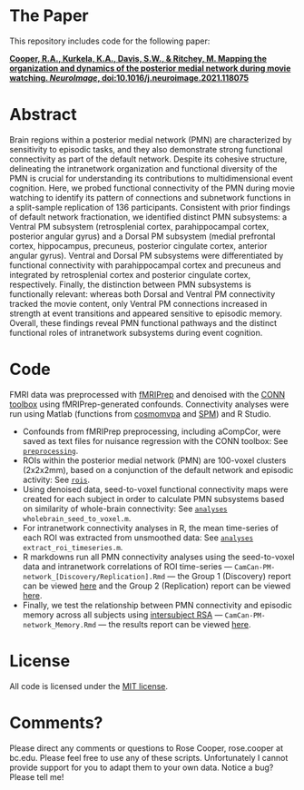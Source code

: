 # The Paper
This repository includes code for the following paper:

[**Cooper, R.A., Kurkela, K.A., Davis, S.W., & Ritchey, M. Mapping the organization and dynamics of the posterior medial network during movie watching. *NeuroImage*, doi:10.1016/j.neuroimage.2021.118075**](https://doi.org/10.1016/j.neuroimage.2021.118075)

# Abstract
Brain regions within a posterior medial network (PMN) are characterized by sensitivity to episodic tasks, and they also demonstrate strong functional connectivity as part of the default network. Despite its cohesive structure, delineating the intranetwork organization and functional diversity of the PMN is crucial for understanding its contributions to multidimensional event cognition. Here, we probed functional connectivity of the PMN during movie watching to identify its pattern of connections and subnetwork functions in a split-sample replication of 136 participants. Consistent with prior findings of default network fractionation, we identified distinct PMN subsystems: a Ventral PM subsystem (retrosplenial cortex, parahippocampal cortex, posterior angular gyrus) and a Dorsal PM subsystem (medial prefrontal cortex, hippocampus, precuneus, posterior cingulate cortex, anterior angular gyrus). Ventral and Dorsal PM subsystems were differentiated by functional connectivity with parahippocampal cortex and precuneus and integrated by retrosplenial cortex and posterior cingulate cortex, respectively. Finally, the distinction between PMN subsystems is functionally relevant: whereas both Dorsal and Ventral PM connectivity tracked the movie content, only Ventral PM connections increased in strength at event transitions and appeared sensitive to episodic memory. Overall, these findings reveal PMN functional pathways and the distinct functional roles of intranetwork subsystems during event cognition.

# Code
FMRI data was preprocessed with [fMRIPrep](https://fmriprep.org/en/stable/) and denoised with the [CONN toolbox](https://web.conn-toolbox.org/) using fMRIPrep-generated confounds. Connectivity analyses were run using Matlab (functions from [cosmomvpa](http://www.cosmomvpa.org/) and [SPM](https://www.fil.ion.ucl.ac.uk/spm/software/spm12/)) and R Studio.
- Confounds from fMRIPrep preprocessing, including aCompCor, were saved as text files for nuisance regression with the CONN toolbox: See [`preprocessing`](https://github.com/memobc/paper-camcan-pmn/tree/master/preprocessing).
- ROIs within the posterior medial network (PMN) are 100-voxel clusters (2x2x2mm), based on a conjunction of the default network and episodic activity: See [`rois`](https://github.com/memobc/paper-camcan-pmn/tree/master/rois).
- Using denoised data, seed-to-voxel functional connectivity maps were created for each subject in order to calculate PMN subsystems based on similarity of whole-brain connectivity: See [`analyses`](https://github.com/memobc/paper-camcan-pmn/tree/master/analyses) `wholebrain_seed_to_voxel.m`.
- For intranetwork connectivity analyses in R, the mean time-series of each ROI was extracted from unsmoothed data: See [`analyses`](https://github.com/memobc/paper-camcan-pmn/tree/master/analyses) `extract_roi_timeseries.m`.
- R markdowns run all PMN connectivity analyses using the seed-to-voxel data and intranetwork correlations of ROI time-series — `CamCan-PM-network_[Discovery/Replication].Rmd` — the Group 1 (Discovery) report can be viewed [here](http://www.thememolab.org/paper-camcan-pmn/analyses/CamCan-PM-network_Discovery.html) and the Group 2 (Replication) report can be viewed [here](http://www.thememolab.org/paper-camcan-pmn/analyses/CamCan-PM-network_Replication.html).
- Finally, we test the relationship between PMN connectivity and episodic memory across all subjects using [intersubject RSA](https://www.sciencedirect.com/science/article/pii/S1053811920303153) — `CamCan-PM-network_Memory.Rmd` — the results report can be viewed [here](http://www.thememolab.org/paper-camcan-pmn/analyses/CamCan-PM-network_Memory.html).

# License
All code is licensed under the [MIT license](https://github.com/memobc/paper-camcanPMN/blob/master/LICENSE).

# Comments?
Please direct any comments or questions to Rose Cooper, rose.cooper at bc.edu. Please feel free to use any of these scripts. Unfortunately I cannot provide support for you to adapt them to your own data. Notice a bug? Please tell me!
